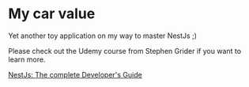 # My car value

Yet another toy application on my way to master NestJs ;)

Please check out the Udemy course from Stephen Grider if you want to learn more.

[NestJs: The complete Developer's Guide](https://www.udemy.com/course/nestjs-the-complete-developers-guide/)
